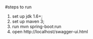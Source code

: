 #steps to run
1. set up jdk 1.6+; 
2. set up maven 3; 
3. run mvn spring-boot:run
4. open http://localhost/swagger-ui.html
